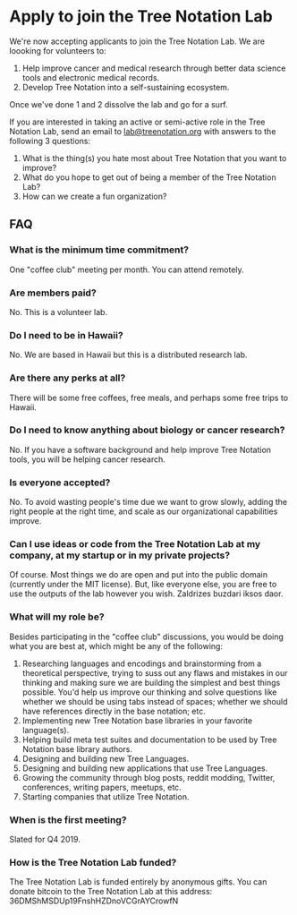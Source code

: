 # Apply to join the Tree Notation Lab

We're now accepting applicants to join the Tree Notation Lab. We are loooking for volunteers to:

1. Help improve cancer and medical research through better data science tools and electronic medical records.
2. Develop Tree Notation into a self-sustaining ecosystem.

Once we've done 1 and 2 dissolve the lab and go for a surf.

If you are interested in taking an active or semi-active role in the Tree Notation Lab, send an email to [lab@treenotation.org](mailto:lab@treenotation.org) with answers to the following 3 questions:

1. What is the thing(s) you hate most about Tree Notation that you want to improve?
2. What do you hope to get out of being a member of the Tree Notation Lab?
3. How can we create a fun organization?

## FAQ

### What is the minimum time commitment?

One "coffee club" meeting per month. You can attend remotely.

### Are members paid?

No. This is a volunteer lab.

### Do I need to be in Hawaii?

No. We are based in Hawaii but this is a distributed research lab.

### Are there any perks at all?

There will be some free coffees, free meals, and perhaps some free trips to Hawaii.

### Do I need to know anything about biology or cancer research?

No. If you have a software background and help improve Tree Notation tools, you will be helping cancer research.

### Is everyone accepted?

No. To avoid wasting people's time due we want to grow slowly, adding the right people at the right time, and scale as our organizational capabilities improve.

### Can I use ideas or code from the Tree Notation Lab at my company, at my startup or in my private projects?

Of course. Most things we do are open and put into the public domain (currently under the MIT license). But, like everyone else, you are free to use the outputs of the lab however you wish. Zaldrizes buzdari iksos daor.

### What will my role be?

Besides participating in the "coffee club" discussions, you would be doing what you are best at, which might be any of the following:

1. Researching languages and encodings and brainstorming from a theoretical perspective, trying to suss out any flaws and mistakes in our thinking and making sure we are building the simplest and best things possible. You'd help us improve our thinking and solve questions like whether we should be using tabs instead of spaces; whether we should have references directly in the base notation; etc.
2. Implementing new Tree Notation base libraries in your favorite language(s).
3. Helping build meta test suites and documentation to be used by Tree Notation base library authors.
4. Designing and building new Tree Languages.
5. Designing and building new applications that use Tree Languages.
6. Growing the community through blog posts, reddit modding, Twitter, conferences, writing papers, meetups, etc.
7. Starting companies that utilize Tree Notation.

### When is the first meeting?

Slated for Q4 2019.

### How is the Tree Notation Lab funded?

The Tree Notation Lab is funded entirely by anonymous gifts. You can donate bitcoin to the Tree Notation Lab at this address: 36DMShMSDUp19FnshHZDnoVCGrAYCrowfN
